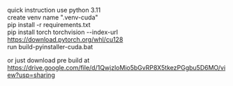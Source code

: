 quick instruction 
use python 3.11   
create venv name ".venv-cuda"  
pip install -r requirements.txt   
pip install torch torchvision --index-url https://download.pytorch.org/whl/cu128  
run build-pyinstaller-cuda.bat  
  
or just download pre build at https://drive.google.com/file/d/1QwjzloMio5bGvRP8X5tkezPGgbu5D6MO/view?usp=sharing  
